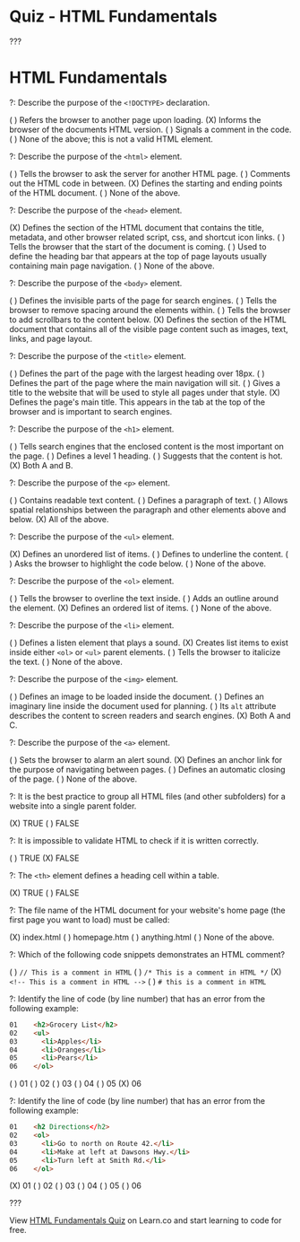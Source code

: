 # Quiz - HTML Fundamentals

???

# HTML Fundamentals

?: Describe the purpose of the `<!DOCTYPE>` declaration.

( ) Refers the browser to another page upon loading.
(X) Informs the browser of the documents HTML version.
( ) Signals a comment in the code.
( ) None of the above; this is not a valid HTML element.

?: Describe the purpose of the `<html>` element.

( ) Tells the browser to ask the server for another HTML page.
( ) Comments out the HTML code in between.
(X) Defines the starting and ending points of the HTML document.
( ) None of the above.

?: Describe the purpose of the `<head>` element.

(X) Defines the section of the HTML document that contains the title, metadata, and other browser related script, css, and shortcut icon links.
( ) Tells the browser that the start of the document is coming.
( ) Used to define the heading bar that appears at the top of page layouts usually containing main page navigation.
( ) None of the above.

?: Describe the purpose of the `<body>` element.

( ) Defines the invisible parts of the page for search engines.
( ) Tells the browser to remove spacing around the elements within.
( ) Tells the browser to add scrollbars to the content below.
(X) Defines the section of the HTML document that contains all of the visible page content such as images, text, links, and page layout.

?: Describe the purpose of the `<title>` element.

( ) Defines the part of the page with the largest heading over 18px.
( ) Defines the part of the page where the main navigation will sit.
( ) Gives a title to the website that will be used to style all pages under that style.
(X) Defines the page's main title. This appears in the tab at the top of the browser and is important to search engines.

?: Describe the purpose of the `<h1>` element.

( ) Tells search engines that the enclosed content is the most important on the page.
( ) Defines a level 1 heading.
( ) Suggests that the content is hot.
(X) Both A and B.

?: Describe the purpose of the `<p>` element.

( ) Contains readable text content.
( ) Defines a paragraph of text.
( ) Allows spatial relationships between the paragraph and other elements above and below.
(X) All of the above.

?: Describe the purpose of the `<ul>` element.

(X) Defines an unordered list of items.
( ) Defines to underline the content.
( ) Asks the browser to highlight the code below.
( ) None of the above.

?: Describe the purpose of the `<ol>` element.

( ) Tells the browser to overline the text inside.
( ) Adds an outline around the element.
(X) Defines an ordered list of items.
( ) None of the above.

?: Describe the purpose of the `<li>` element.

( ) Defines a listen element that plays a sound.
(X) Creates list items to exist inside either `<ol>` or `<ul>` parent elements.
( ) Tells the browser to italicize the text.
( ) None of the above.

?: Describe the purpose of the `<img>` element.

( ) Defines an image to be loaded inside the document.
( ) Defines an imaginary line inside the document used for planning.
( ) Its `alt` attribute describes the content to screen readers and search engines.
(X) Both A and C.

?: Describe the purpose of the `<a>` element.

( ) Sets the browser to alarm an alert sound.
(X) Defines an anchor link for the purpose of navigating between pages.
( ) Defines an automatic closing of the page.
( ) None of the above.

?: It is the best practice to group all HTML files (and other subfolders) for a website into a single parent folder.

(X) TRUE
( ) FALSE

?: It is impossible to validate HTML to check if it is written correctly.

( ) TRUE
(X) FALSE

?: The `<th>` element defines a heading cell within a table.

(X) TRUE
( ) FALSE

?: The file name of the HTML document for your website's home page (the first page you want to load) must be called:

(X) index.html
( ) homepage.htm
( ) anything.html
( ) None of the above.

?: Which of the following code snippets demonstrates an HTML comment?

( ) `// This is a comment in HTML`
( ) `/* This is a comment in HTML */`
(X) `<!-- This is a comment in HTML -->`
( ) `# this is a comment in HTML`

?: Identify the line of code (by line number) that has an error from the following example:

```html
01    <h2>Grocery List</h2>
02    <ul>
03      <li>Apples</li>
04      <li>Oranges</li>
05      <li>Pears</li>
06    </ol>
```

( ) 01
( ) 02
( ) 03
( ) 04
( ) 05
(X) 06

?: Identify the line of code (by line number) that has an error from the following example:

```html
01    <h2 Directions</h2>
02    <ol>
03      <li>Go to north on Route 42.</li>
04      <li>Make at left at Dawsons Hwy.</li>
05      <li>Turn left at Smith Rd.</li>
06    </ol>
```

(X) 01
( ) 02
( ) 03
( ) 04
( ) 05
( ) 06

???

<p class='util--hide'>View <a href='https://learn.co/lessons/quiz-html-fundamentals'>HTML Fundamentals Quiz</a> on Learn.co and start learning to code for free.</p>
